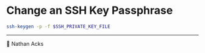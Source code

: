 # Change an SSH Key Passphrase

```bash
ssh-keygen -p -f $SSH_PRIVATE_KEY_FILE
```

- - - -

<span aria-hidden="true">👤</span> Nathan Acks
